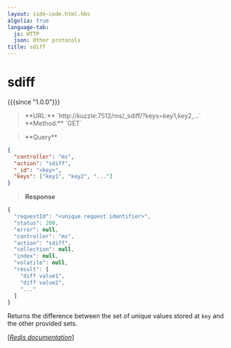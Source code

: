 ```yaml
---
layout: side-code.html.hbs
algolia: true
language-tab:
  js: HTTP
  json: Other protocols
title: sdiff
---
```


# sdiff

{{{since "1.0.0"}}}




<blockquote class="js">
<p>
**URL:** `http://kuzzle:7512/ms/_sdiff/<key>?keys=key1,key2,...`  
**Method:** `GET`
</p>
</blockquote>

<blockquote class="json">
<p>
**Query**
</p>
</blockquote>


```json
{
  "controller": "ms",
  "action": "sdiff",
  "_id": "<key>",
  "keys": ["key1", "key2", "..."]
}
```

>**Response**

```javascript
{
  "requestId": "<unique request identifier>",
  "status": 200,
  "error": null,
  "controller": "ms",
  "action": "sdiff",
  "collection": null,
  "index": null,
  "volatile": null,
  "result": [
    "diff value1",
    "diff value2",
    "..."
  ]
}
```

Returns the difference between the set of unique values stored at `key` and the other provided sets.

[[_Redis documentation_]](https://redis.io/commands/sdiff)
